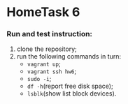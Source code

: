 # HomeTask 6

### Run and test instruction:

1. clone the repository;
2. run the following commands in turn:
    -  `vagrant up`;
    -  `vagrant ssh hw6`;
    -  `sudo -i`;
    -  `df -h`(report free disk space);
    -  `lsblk`(show list block devices).